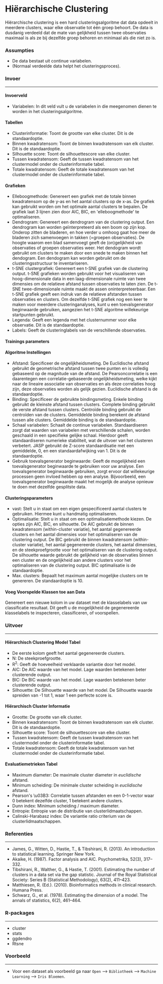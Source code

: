 Hiërarchische Clustering
==========================

Hiërarchische clustering is een hard clusteringsalgoritme dat data opdeelt in meerdere clusters, waar elke observatie tot één groep behoort. De data is dusdanig verdeeld dat de mate van gelijkheid tussen twee observaties maximaal is als ze bij dezelfde groep behoren en minimaal als die niet zo is.

### Assumpties
- De data bestaat uit continue variabelen.
- (Normaal verdeelde data helpt het clusteringsproces).

### Invoer 
-------
#### Invoerveld 
- Variabelen: In dit veld vult u de variabelen in die meegenomen dienen te worden in het clusteringsalgoritme. 

#### Tabellen  
- Clusterinformatie: Toont de grootte van elke cluster. Dit is de standaardoptie. 
- Binnen kwadratensom: Toont de binnen kwadratensom van elk cluster. Dit is de standaardoptie.
- Silhouette score: Toont de silhouettescore van elke cluster.
- Tussen kwadratensom: Geeft de tussen kwadratensom van het clustermodel onder de clusterinformatie tabel.
- Totale kwadratensom: Geeft de totale kwadratensom van het clustermodel onder de clusterinformatie tabel.

#### Grafieken
- Elleboogmethode: Genereert een grafiek met de totale binnen kwadratensom op de y-as en het aantal clusters op de x-as. De grafiek kan gebruikt worden om het optimale aantal clusters te bepalen. De grafiek laat 3 lijnen zien door AIC, BIC, en 'elleboogmethode' te optimaliseren.
- Dendrogram: Genereert een dendrogram van de clustering output. Een dendrogram kan worden geïnterpreteerd als een boom op zijn kop. Onderop zitten de bladeren, en hoe verder u omhoog gaat hoe meer de bladeren zich samenvoegen in takken (=groepen observaties). De hoogte waarom een blad samenvoegt geeft de (on)gelijkheid van observaties of groepen observaties weer. Het dendogram wordt gebruikt om clusters te maken door een snede te maken binnen het dendogram. Een dendogram kan worden gebruikt om de clusteringsstructuur te inventariseren. 
- t-SNE clustergrafiek: Genereert een t-SNE grafiek van de clustering output. t-SNE grafieken worden gebruikt voor het visualiseren van hoog-dimensionale data in een laag-dimensionale ruimte van twee dimensies om de relatieve afstand tussen observaties te laten zien. De t-SNE twee-dimensionale ruimte maakt de assen oninterpreteerbaar. Een t-SNE grafiek geeft een indruk van de relatieve afstanden tussen observaties en clusters. Om dezelfde t-SNE grafiek nog een keer te maken voor meerdere clusteringanalyses, kunt u een toevalsgenerator beginwaarde gebruiken, aangezien het t-SNE algoritme willekeurige startpunten gebruikt.
- Legenda: Geeft een legenda met het clusternummer voor elke observatie. Dit is de standaardoptie.
- Labels: Geeft de clusteringlabels van de verschillende observaties.


#### Trainings parameters
#### Algoritme Instellingen
- Afstand: Specificeer de ongelijkheidsmeting. De Euclidische afstand gebruikt de geometrische afstand tussen twee punten en is volledig gebaseerd op de magnitude van de afstand. De Pearsoncorrelatie is een daarentegen een correlatie-gebaseerde ongelijkheidsmeting, welke kijkt naar de lineaire associatie van observaties en als deze correlaties hoog zijn, deze observaties worden als gelijk gezien. Euclidische afstand is de standaardoptie.
- Binding: Specificeer de gebruikte bindingsmeting. Enkele binding gebruikt de kleinste afstand tussen clusters. Complete binding gebruikt de verste afstand tussen clusters. Centroïde binding gebruikt de centroïden van de clusters. Gemiddelde binding berekent de afstand tussen alle clusters. Gemiddelde binding is de standaardoptie. 
- Schaal variabelen: Schaalt de continue variabelen. Standaardiseren zorgt dat waarden van variabelen met verschillende schalen, worden geschaald in een specifieke gelijke schaal. Hierdoor geeft standaardiseren numerieke stabiliteit, wat de uitvoer van het clusteren verbetert. JASP gebruikt de Z-score standaardisatie met een gemiddelde, 0, en een standaardafwijking van 1. Dit is de standaardoptie.
- Gebruik toevalsgenerator beginwaarde: Geeft de mogelijkheid een toevalsgenerator beginwaarde te gebruiken voor uw analyse. Een toevalsgenerator beginwaarde gebruiken, zorgt ervoor dat willekeurige processen geen invloed hebben op een analyse. Bijvoorbeeld, een toevalsgenerator beginwaarde maakt het mogelijk de analyse opnieuw te doen met dezelfde gesplitste data.

#### Clusteringsparameters 
- vast: Stelt u in staat om een eigen gespecificeerd aantal clusters te gebruiken. Hiermee kunt u handmatig optimaliseren.
- Optimalisatie: Stelt u in staat om een optimalisatiemethode kiezen. De opties zijn AIC, BIC, en silhouette. De AIC gebruikt de binnen kwadratensom (within-cluster variatie), het aantal gegenereerde clusters en het aantal dimensies voor het optimaliseren van de clustering output. De BIC gebruikt de binnen kwadratensom (within-cluster variatie), het aantal gegenereerde clusters, het aantal dimensies, en de steekproefgrootte voor het optimaliseren van de clustering output. De silhouette waarde gebruikt de gelijkheid van de observaties binnen een cluster en de ongelijkheid aan andere clusters voor het optimaliseren van de clustering output. BIC optimalisatie is de standaardoptie.
- Max. clusters: Bepaalt het maximum aantal mogelijke clusters om te genereren. De standaardoptie is 10.

#### Voeg Voorspelde Klassen toe aan Data
Genereert een nieuwe kolom in uw dataset met de klasselabels van uw classificatie resultaat. Dit geeft u de mogelijkheid de gegenereerde klasselabels te inspecteren, classificeren, of voorspellen.

### Uitvoer
-------

#### Hiërarchisch Clustering Model Tabel
- De eerste kolom geeft het aantal gegenereerde clusters.
- N: De steekproefgrootte.
- R<sup>2</sup>: Geeft de hoeveelheid verklaarde variantie door het model.
- AIC: De AIC waarde van het model. Lage waarden betekenen beter clusterende output.
- BIC: De BIC waarde van het model. Lage waarden betekenen beter clusterende output.
- Silhouette: De Silhouette waarde van het model. De Silhouette waarde spreiden van -1 tot 1, waar 1 een perfecte score is.

#### Hiërarchisch Cluster Informatie
- Grootte: De grootte van elk cluster.
- Binnen kwadratensom: Toont de binnen kwadratensom van elk cluster. Dit is de standaardoptie.
- Silhouette score: Toont de silhouettescore van elke cluster.
- Tussen kwadratensom: Geeft de tussen kwadratensom van het clustermodel onder de clusterinformatie tabel.
- Totale kwadratensom: Geeft de totale kwadratensom van het clustermodel onder de clusterinformatie tabel.

#### Evaluatiemetrieken Tabel
- Maximum diameter: De maximale cluster diameter in *euclidische* afstand.
- Minimum scheiding: De minimale cluster scheiding in *euclidische* afstand.
- Pearson's \u03B3: Correlatie tussen afstanden en een 0-1-vector waar 0 betekent dezelfde cluster, 1 betekent andere clusters. 
- Dunn index: Minimum scheiding / maximum diameter. 
- Entropie: Entropie van de distributie van clusterlidmaatschappen.
- Calinski-Harabasz index: De variantie ratio criterium van de clusterlidmaatschappen.

### Referenties
-------
- James, G., Witten, D., Hastie, T., & Tibshirani, R. (2013). An introduction to statistical learning. Springer New York.
- Akaike, H. (1987). Factor analysis and AIC. Psychometrika, 52(3), 317–332.
- Tibshirani, R., Walther, G., & Hastie, T. (2001). Estimating the number of clusters in a data set via the gap statistic. Journal of the Royal Statistical Society: Series B (Statistical Methodology), 63(2), 411–423.
- Matthiesen, R. (Ed.). (2010). Bioinformatics methods in clinical research. Humana Press.
- Schwarz, G., et al. (1978). Estimating the dimension of a model. The annals of statistics, 6(2), 461–464.

### R-packages 
--- 
- cluster
- stats
- ggdendro
- Rtsne

### Voorbeeld 
--- 
- Voor een dataset als voorbeeld ga naar `Open` --> `Bibliotheek` --> `Machine Learning` --> `Iris Bloemen`.  

